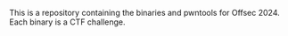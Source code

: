 This is a repository containing the binaries and pwntools for Offsec 2024. Each binary is a CTF challenge.
